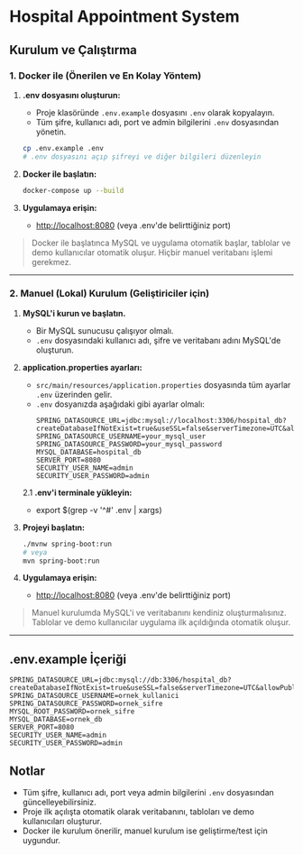# Hospital Appointment System

## Kurulum ve Çalıştırma

### 1. Docker ile (Önerilen ve En Kolay Yöntem)

1. **.env dosyasını oluşturun:**
   - Proje klasöründe `.env.example` dosyasını `.env` olarak kopyalayın.
   - Tüm şifre, kullanıcı adı, port ve admin bilgilerini `.env` dosyasından yönetin.

   ```bash
   cp .env.example .env
   # .env dosyasını açıp şifreyi ve diğer bilgileri düzenleyin
   ```

2. **Docker ile başlatın:**
   ```bash
   docker-compose up --build
   ```

3. **Uygulamaya erişin:**
   - [http://localhost:8080](http://localhost:8080) (veya .env'de belirttiğiniz port)

> Docker ile başlatınca MySQL ve uygulama otomatik başlar, tablolar ve demo kullanıcılar otomatik oluşur. Hiçbir manuel veritabanı işlemi gerekmez.

---

### 2. Manuel (Lokal) Kurulum (Geliştiriciler için)

1. **MySQL'i kurun ve başlatın.**
   - Bir MySQL sunucusu çalışıyor olmalı.
   - `.env` dosyasındaki kullanıcı adı, şifre ve veritabanı adını MySQL'de oluşturun.

2. **application.properties ayarları:**
   - `src/main/resources/application.properties` dosyasında tüm ayarlar `.env` üzerinden gelir.
   - `.env` dosyanızda aşağıdaki gibi ayarlar olmalı:
     ```
     SPRING_DATASOURCE_URL=jdbc:mysql://localhost:3306/hospital_db?createDatabaseIfNotExist=true&useSSL=false&serverTimezone=UTC&allowPublicKeyRetrieval=true
     SPRING_DATASOURCE_USERNAME=your_mysql_user
     SPRING_DATASOURCE_PASSWORD=your_mysql_password
     MYSQL_DATABASE=hospital_db
     SERVER_PORT=8080
     SECURITY_USER_NAME=admin
     SECURITY_USER_PASSWORD=admin
     ```
   2.1 **.env'i terminale yükleyin:**
      - export $(grep -v '^#' .env | xargs)

3. **Projeyi başlatın:**
   ```bash
   ./mvnw spring-boot:run
   # veya
   mvn spring-boot:run
   ```

4. **Uygulamaya erişin:**
   - [http://localhost:8080](http://localhost:8080) (veya .env'de belirttiğiniz port)

> Manuel kurulumda MySQL'i ve veritabanını kendiniz oluşturmalısınız. Tablolar ve demo kullanıcılar uygulama ilk açıldığında otomatik oluşur.

---

## .env.example İçeriği

```
SPRING_DATASOURCE_URL=jdbc:mysql://db:3306/hospital_db?createDatabaseIfNotExist=true&useSSL=false&serverTimezone=UTC&allowPublicKeyRetrieval=true
SPRING_DATASOURCE_USERNAME=ornek_kullanici
SPRING_DATASOURCE_PASSWORD=ornek_sifre
MYSQL_ROOT_PASSWORD=ornek_sifre
MYSQL_DATABASE=ornek_db
SERVER_PORT=8080
SECURITY_USER_NAME=admin
SECURITY_USER_PASSWORD=admin
```

## Notlar
- Tüm şifre, kullanıcı adı, port veya admin bilgilerini `.env` dosyasından güncelleyebilirsiniz.
- Proje ilk açılışta otomatik olarak veritabanını, tabloları ve demo kullanıcıları oluşturur.
- Docker ile kurulum önerilir, manuel kurulum ise geliştirme/test için uygundur. 